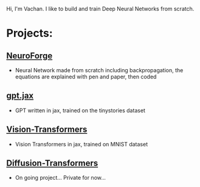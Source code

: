 Hi, I'm Vachan. I like to build and train Deep Neural Networks from scratch.

# Projects:
## [NeuroForge](https://github.com/VachanVY/NeuroForge)
* Neural Network made from scratch including backpropagation, the equations are explained with pen and paper, then coded

## [gpt.jax](https://github.com/VachanVY/gpt.jax)
* GPT written in jax, trained on the tinystories dataset

## [Vision-Transformers](https://github.com/VachanVY/Vision-Transformers)
* Vision Transformers in jax, trained on MNIST dataset

## [Diffusion-Transformers](https://github.com/VachanVY/Diffusion-Transformers)
* On going project... Private for now...
